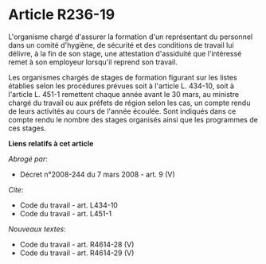 # Article R236-19

L'organisme chargé d'assurer la formation d'un représentant du personnel dans un comité d'hygiène, de sécurité et des
conditions de travail lui délivre, à la fin de son stage, une attestation d'assiduité que l'intéressé remet à son employeur
lorsqu'il reprend son travail.

Les organismes chargés de stages de formation figurant sur les listes établies selon les procédures prévues soit à l'article
L. 434-10, soit à l'article L. 451-1 remettent chaque année avant le 30 mars, au ministre chargé du travail ou aux préfets de
région selon les cas, un compte rendu de leurs activités au cours de l'année écoulée. Sont indiqués dans ce compte rendu le
nombre des stages organisés ainsi que les programmes de ces stages.

**Liens relatifs à cet article**

_Abrogé par_:

  - Décret n°2008-244 du 7 mars 2008 - art. 9 (V)

_Cite_:

  - Code du travail - art. L434-10
  - Code du travail - art. L451-1

_Nouveaux textes_:

  - Code du travail - art. R4614-28 (V)
  - Code du travail - art. R4614-29 (V)
